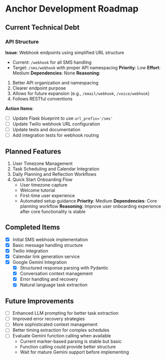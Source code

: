 # Anchor Development Roadmap

## Current Technical Debt

### API Structure
**Issue**: Webhook endpoints using simplified URL structure
- Current: `/webhook` for all SMS handling
- Target: `/sms/webhook` with proper API namespacing
**Priority**: Low
**Effort**: Medium
**Dependencies**: None
**Reasoning**:
1. Better API organization and namespacing
2. Clearer endpoint purpose
3. Allows for future expansion (e.g., `/email/webhook`, `/voice/webhook`)
4. Follows RESTful conventions

**Action Items**:
- [ ] Update Flask blueprint to use `url_prefix='/sms'`
- [ ] Update Twilio webhook URL configuration
- [ ] Update tests and documentation
- [ ] Add integration tests for webhook routing

## Planned Features
1. User Timezone Management
2. Task Scheduling and Calendar Integration
3. Daily Planning and Reflection Workflows
4. Quick Start Onboarding Flow
   - User timezone capture
   - Welcome tutorial
   - First-time user experience
   - Automated setup guidance
   **Priority**: Medium
   **Dependencies**: Core planning workflow
   **Reasoning**: Improve user onboarding experience after core functionality is stable

## Completed Items
- [x] Initial SMS webhook implementation
- [x] Basic message handling structure
- [x] Twilio integration
- [x] Calendar link generation service
- [x] Google Gemini Integration
  - [x] Structured response parsing with Pydantic
  - [x] Conversation context management
  - [x] Error handling and recovery
  - [x] Natural language task extraction

## Future Improvements
- [ ] Enhanced LLM prompting for better task extraction
- [ ] Improved error recovery strategies
- [ ] More sophisticated context management
- [ ] Better timing extraction for complex schedules
- [ ] Evaluate Gemini function calling when available
  - Current marker-based parsing is stable but basic
  - Function calling could provide better structure
  - Wait for mature Gemini support before implementing